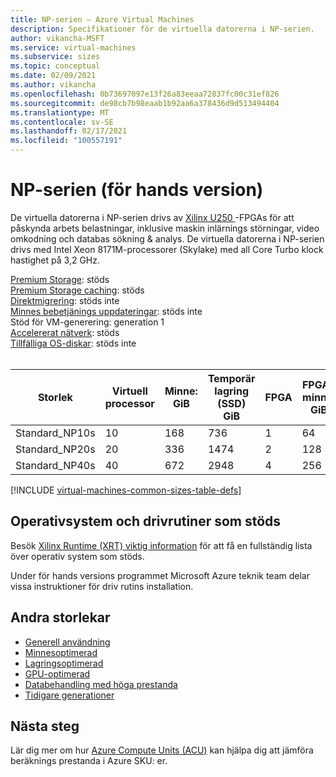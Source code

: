 ```yaml
---
title: NP-serien – Azure Virtual Machines
description: Specifikationer för de virtuella datorerna i NP-serien.
author: vikancha-MSFT
ms.service: virtual-machines
ms.subservice: sizes
ms.topic: conceptual
ms.date: 02/09/2021
ms.author: vikancha
ms.openlocfilehash: 0b73697097e13f26a83eeaa72837fc00c31ef826
ms.sourcegitcommit: de98cb7b98eaab1b92aa6a378436d9d513494404
ms.translationtype: MT
ms.contentlocale: sv-SE
ms.lasthandoff: 02/17/2021
ms.locfileid: "100557191"
---
```

# <a name="np-series-preview"></a>NP-serien (för hands version)

De virtuella datorerna i NP-serien drivs av [Xilinx U250 ](https://www.xilinx.com/products/boards-and-kits/alveo/u250.html) -FPGAs för att påskynda arbets belastningar, inklusive maskin inlärnings störningar, video omkodning och databas sökning & analys. De virtuella datorerna i NP-serien drivs med Intel Xeon 8171M-processorer (Skylake) med all Core Turbo klock hastighet på 3,2 GHz.


[Premium Storage](premium-storage-performance.md): stöds<br>
[Premium Storage caching](premium-storage-performance.md): stöds<br>
[Direktmigrering](maintenance-and-updates.md): stöds inte<br>
[Minnes bebetjänings uppdateringar](maintenance-and-updates.md): stöds inte<br>
Stöd för VM-generering: generation 1<br>
[Accelererat nätverk](../virtual-network/create-vm-accelerated-networking-cli.md): stöds<br>
[Tillfälliga OS-diskar](ephemeral-os-disks.md): stöds inte <br>
<br>

| Storlek | Virtuell processor | Minne: GiB | Temporär lagring (SSD) GiB | FPGA | FPGA-minne: GiB | Maximalt antal datadiskar | Högsta antal nätverkskort/förväntad nätverks bandbredd (Mbit/s) | 
|---|---|---|---|---|---|---|---|
| Standard_NP10s | 10 | 168 | 736  | 1 | 64  | 8 | 1 / 7500 | 
| Standard_NP20s | 20 | 336 | 1474 | 2 | 128 | 16 | 2 / 15000 | 
| Standard_NP40s | 40 | 672 | 2948 | 4 | 256 | 32 | 4 / 30000 | 



[!INCLUDE [virtual-machines-common-sizes-table-defs](../../includes/virtual-machines-common-sizes-table-defs.md)]

## <a name="supported-operating-systems-and-drivers"></a>Operativsystem och drivrutiner som stöds
Besök [Xilinx Runtime (XRT) viktig information](https://www.xilinx.com/support/documentation/sw_manuals/xilinx2020_2/ug1451-xrt-release-notes.pdf) för att få en fullständig lista över operativ system som stöds.

Under för hands versions programmet Microsoft Azure teknik team delar vissa instruktioner för driv rutins installation.

## <a name="other-sizes"></a>Andra storlekar

- [Generell användning](sizes-general.md)
- [Minnesoptimerad](sizes-memory.md)
- [Lagringsoptimerad](sizes-storage.md)
- [GPU-optimerad](sizes-gpu.md)
- [Databehandling med höga prestanda](sizes-hpc.md)
- [Tidigare generationer](sizes-previous-gen.md)

## <a name="next-steps"></a>Nästa steg

Lär dig mer om hur [Azure Compute Units (ACU)](acu.md) kan hjälpa dig att jämföra beräknings prestanda i Azure SKU: er.
